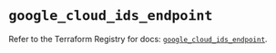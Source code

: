 # `google_cloud_ids_endpoint`

Refer to the Terraform Registry for docs: [`google_cloud_ids_endpoint`](https://registry.terraform.io/providers/hashicorp/google/6.1.0/docs/resources/cloud_ids_endpoint).
